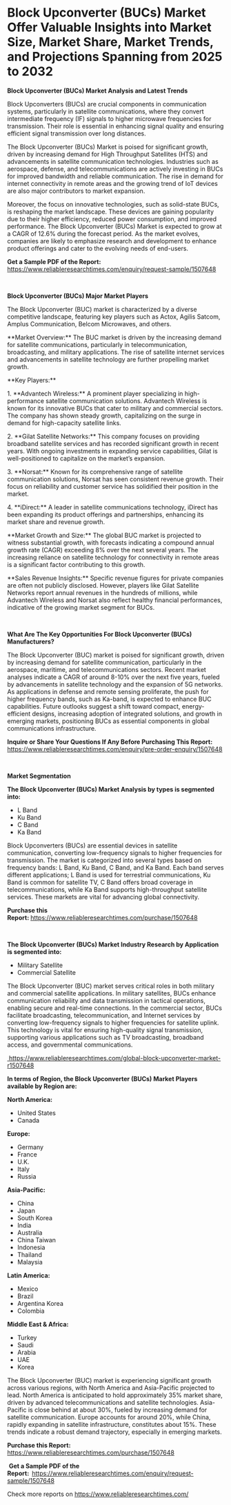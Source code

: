 <p><h1>Block Upconverter (BUCs) Market Offer Valuable Insights into Market Size, Market Share, Market Trends, and Projections Spanning from 2025 to 2032</h1></p><p><strong>Block Upconverter (BUCs) Market Analysis and Latest Trends</strong></p>
<p><p>Block Upconverters (BUCs) are crucial components in communication systems, particularly in satellite communications, where they convert intermediate frequency (IF) signals to higher microwave frequencies for transmission. Their role is essential in enhancing signal quality and ensuring efficient signal transmission over long distances.</p><p>The Block Upconverter (BUCs) Market is poised for significant growth, driven by increasing demand for High Throughput Satellites (HTS) and advancements in satellite communication technologies. Industries such as aerospace, defense, and telecommunications are actively investing in BUCs for improved bandwidth and reliable communication. The rise in demand for internet connectivity in remote areas and the growing trend of IoT devices are also major contributors to market expansion. </p><p>Moreover, the focus on innovative technologies, such as solid-state BUCs, is reshaping the market landscape. These devices are gaining popularity due to their higher efficiency, reduced power consumption, and improved performance. The Block Upconverter (BUCs) Market is expected to grow at a CAGR of 12.6% during the forecast period. As the market evolves, companies are likely to emphasize research and development to enhance product offerings and cater to the evolving needs of end-users.</p></p>
<p><strong>Get a Sample PDF of the Report:&nbsp;</strong> <a href="https://www.reliableresearchtimes.com/enquiry/request-sample/1507648?utm_campaign=2271&utm_medium=2&utm_source=Github&utm_content=ia&utm_term=12022025&utm_id=block-upconverter-bucs">https://www.reliableresearchtimes.com/enquiry/request-sample/1507648</a></p>
<p>&nbsp;</p>
<p><strong>Block Upconverter (BUCs) Major Market Players</strong></p>
<p><p>The Block Upconverter (BUC) market is characterized by a diverse competitive landscape, featuring key players such as Actox, Agilis Satcom, Amplus Communication, Belcom Microwaves, and others. </p><p>**Market Overview:** The BUC market is driven by the increasing demand for satellite communications, particularly in telecommunication, broadcasting, and military applications. The rise of satellite internet services and advancements in satellite technology are further propelling market growth.</p><p>**Key Players:**</p><p>1. **Advantech Wireless:** A prominent player specializing in high-performance satellite communication solutions. Advantech Wireless is known for its innovative BUCs that cater to military and commercial sectors. The company has shown steady growth, capitalizing on the surge in demand for high-capacity satellite links.</p><p>2. **Gilat Satellite Networks:** This company focuses on providing broadband satellite services and has recorded significant growth in recent years. With ongoing investments in expanding service capabilities, Gilat is well-positioned to capitalize on the market’s expansion.</p><p>3. **Norsat:** Known for its comprehensive range of satellite communication solutions, Norsat has seen consistent revenue growth. Their focus on reliability and customer service has solidified their position in the market.</p><p>4. **iDirect:** A leader in satellite communications technology, iDirect has been expanding its product offerings and partnerships, enhancing its market share and revenue growth.</p><p>**Market Growth and Size:** The global BUC market is projected to witness substantial growth, with forecasts indicating a compound annual growth rate (CAGR) exceeding 8% over the next several years. The increasing reliance on satellite technology for connectivity in remote areas is a significant factor contributing to this growth.</p><p>**Sales Revenue Insights:** Specific revenue figures for private companies are often not publicly disclosed. However, players like Gilat Satellite Networks report annual revenues in the hundreds of millions, while Advantech Wireless and Norsat also reflect healthy financial performances, indicative of the growing market segment for BUCs.</p></p>
<p>&nbsp;</p>
<p><strong>What Are The Key Opportunities For Block Upconverter (BUCs) Manufacturers?</strong></p>
<p><p>The Block Upconverter (BUC) market is poised for significant growth, driven by increasing demand for satellite communication, particularly in the aerospace, maritime, and telecommunications sectors. Recent market analyses indicate a CAGR of around 8-10% over the next five years, fueled by advancements in satellite technology and the expansion of 5G networks. As applications in defense and remote sensing proliferate, the push for higher frequency bands, such as Ka-band, is expected to enhance BUC capabilities. Future outlooks suggest a shift toward compact, energy-efficient designs, increasing adoption of integrated solutions, and growth in emerging markets, positioning BUCs as essential components in global communications infrastructure.</p></p>
<p><strong>Inquire or Share Your Questions If Any Before Purchasing This Report:</strong> <a href="https://www.reliableresearchtimes.com/enquiry/pre-order-enquiry/1507648?utm_campaign=2271&utm_medium=2&utm_source=Github&utm_content=ia&utm_term=12022025&utm_id=block-upconverter-bucs">https://www.reliableresearchtimes.com/enquiry/pre-order-enquiry/1507648</a></p>
<p>&nbsp;</p>
<p><strong>Market Segmentation</strong></p>
<p><strong>The Block Upconverter (BUCs) Market Analysis by types is segmented into:</strong></p>
<p><ul><li>L Band</li><li>Ku Band</li><li>C Band</li><li>Ka Band</li></ul></p>
<p><p>Block Upconverters (BUCs) are essential devices in satellite communication, converting low-frequency signals to higher frequencies for transmission. The market is categorized into several types based on frequency bands: L Band, Ku Band, C Band, and Ka Band. Each band serves different applications; L Band is used for terrestrial communications, Ku Band is common for satellite TV, C Band offers broad coverage in telecommunications, while Ka Band supports high-throughput satellite services. These markets are vital for advancing global connectivity.</p></p>
<p><strong>Purchase this Report:&nbsp;</strong><a href="https://www.reliableresearchtimes.com/purchase/1507648?utm_campaign=2271&utm_medium=2&utm_source=Github&utm_content=ia&utm_term=12022025&utm_id=block-upconverter-bucs">https://www.reliableresearchtimes.com/purchase/1507648</a></p>
<p>&nbsp;</p>
<p><strong>The Block Upconverter (BUCs) Market Industry Research by Application is segmented into:</strong></p>
<p><ul><li>Military Satellite</li><li>Commercial Satellite</li></ul></p>
<p><p>The Block Upconverter (BUC) market serves critical roles in both military and commercial satellite applications. In military satellites, BUCs enhance communication reliability and data transmission in tactical operations, enabling secure and real-time connections. In the commercial sector, BUCs facilitate broadcasting, telecommunication, and Internet services by converting low-frequency signals to higher frequencies for satellite uplink. This technology is vital for ensuring high-quality signal transmission, supporting various applications such as TV broadcasting, broadband access, and governmental communications.</p></p>
<p><a href="https://www.reliableresearchtimes.com/global-block-upconverter-market-r1507648?utm_campaign=2271&utm_medium=2&utm_source=Github&utm_content=ia&utm_term=12022025&utm_id=block-upconverter-bucs">&nbsp;https://www.reliableresearchtimes.com/global-block-upconverter-market-r1507648</a></p>
<p><strong>In terms of Region, the Block Upconverter (BUCs) Market Players available by Region are:</strong></p>
<p>
    <p> <strong> North America: </strong>
        <ul>
            <li>United States</li>
            <li>Canada</li>
        </ul>
        </p> 
    <p> <strong> Europe: </strong>
        <ul>
            <li>Germany</li>
            <li>France</li>
            <li>U.K.</li>
            <li>Italy</li>
            <li>Russia</li>
        </ul>
        </p> 
    <p> <strong> Asia-Pacific: </strong>
        <ul>
            <li>China</li>
            <li>Japan</li>
            <li>South Korea</li>
            <li>India</li>
            <li>Australia</li>
            <li>China Taiwan</li>
            <li>Indonesia</li>
            <li>Thailand</li>
            <li>Malaysia</li>
        </ul>
        </p> 
    <p> <strong> Latin America: </strong>
        <ul>
            <li>Mexico</li>
            <li>Brazil</li>
            <li>Argentina Korea</li>
            <li>Colombia</li>
        </ul>
        </p> 
    <p> <strong> Middle East & Africa: </strong>
        <ul>
            <li>Turkey</li>
            <li>Saudi</li>
            <li>Arabia</li>
            <li>UAE</li>
            <li>Korea</li>
        </ul>
    </p>
    </p>
<p><p>The Block Upconverter (BUC) market is experiencing significant growth across various regions, with North America and Asia-Pacific projected to lead. North America is anticipated to hold approximately 35% market share, driven by advanced telecommunications and satellite technologies. Asia-Pacific is close behind at about 30%, fueled by increasing demand for satellite communication. Europe accounts for around 20%, while China, rapidly expanding in satellite infrastructure, constitutes about 15%. These trends indicate a robust demand trajectory, especially in emerging markets.</p></p>
<p><strong>Purchase this Report: </strong><a href="https://www.reliableresearchtimes.com/purchase/1507648?utm_campaign=2271&utm_medium=2&utm_source=Github&utm_content=ia&utm_term=12022025&utm_id=block-upconverter-bucs">https://www.reliableresearchtimes.com/purchase/1507648</a></p>
<p>&nbsp;<strong>Get a Sample PDF of the Report:&nbsp;&nbsp;</strong><a href="https://www.reliableresearchtimes.com/enquiry/request-sample/1507648?utm_campaign=2271&utm_medium=2&utm_source=Github&utm_content=ia&utm_term=12022025&utm_id=block-upconverter-bucs">https://www.reliableresearchtimes.com/enquiry/request-sample/1507648</a></p>
<p><strong></strong></p>
<p>Check more reports on <a href="https://www.reliableresearchtimes.com/?utm_campaign=2271&utm_medium=2&utm_source=Github&utm_content=ia&utm_term=12022025&utm_id=block-upconverter-bucs">https://www.reliableresearchtimes.com/</a></p>
